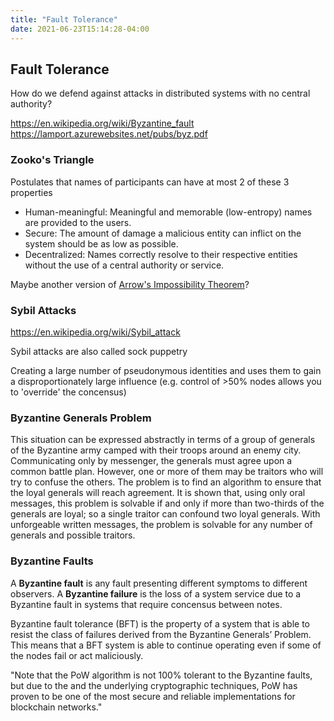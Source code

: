 ```yaml
---
title: "Fault Tolerance"
date: 2021-06-23T15:14:28-04:00
---
```


## Fault Tolerance
How do we defend against attacks in distributed systems with no central authority?

https://en.wikipedia.org/wiki/Byzantine_fault
https://lamport.azurewebsites.net/pubs/byz.pdf

### Zooko's Triangle
Postulates that names of participants can have at most 2 of these 3 properties
-   Human-meaningful: Meaningful and memorable (low-entropy) names are provided to the users.
-   Secure: The amount of damage a malicious entity can inflict on the system should be as low as possible.
-   Decentralized: Names correctly resolve to their respective entities without the use of a central authority or service.

Maybe another version of [Arrow's Impossibility Theorem](https://en.wikipedia.org/wiki/Arrow%27s_impossibility_theorem)?

### Sybil Attacks
https://en.wikipedia.org/wiki/Sybil_attack

Sybil attacks are also called sock puppetry

Creating a large number of pseudonymous identities and uses them to gain a disproportionately large influence (e.g. control of >50% nodes allows you to 'override' the concensus)

### Byzantine Generals Problem
This situation can be expressed abstractly in terms of a group of generals of the Byzantine army camped with their troops around an enemy city. Communicating only by messenger, the generals must agree upon a common battle plan. However, one or more of them may be traitors who will try to confuse the others. The problem is to find an algorithm to ensure that the loyal generals will reach agreement. It is shown that, using only oral messages, this problem is solvable if and only if more than two-thirds of the generals are loyal; so a single traitor can confound two loyal generals. With unforgeable written messages, the problem is 
solvable for any number of generals and possible traitors.

### Byzantine Faults
A **Byzantine fault** is any fault presenting different symptoms to different observers. A **Byzantine failure** is the loss of a system service due to a Byzantine fault in systems that require concensus between notes.

Byzantine fault tolerance (BFT) is the property of a system that is able to resist the class of failures derived from the Byzantine Generals’ Problem. This means that a BFT system is able to continue operating even if some of the nodes fail or act maliciously.

"Note that the PoW algorithm is not 100% tolerant to the Byzantine faults, but due to the and the underlying cryptographic techniques, PoW has proven to be one of the most secure and reliable implementations for blockchain networks."
